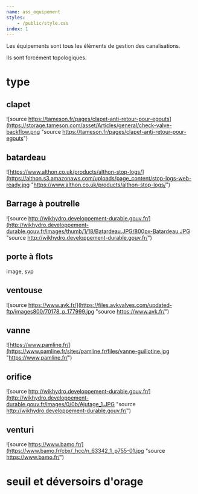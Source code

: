 ```yaml
---
name: ass_equipement
styles: 
    - /public/style.css
index: 1
---
```


Les équipements sont tous les éléments de gestion des canalisations.

Ils sont forcément topologiques.

# type

## clapet

![source https://tameson.fr/pages/clapet-anti-retour-pour-egouts](https://storage.tameson.com/asset/Articles/general/check-valve-backflow.png "source https://tameson.fr/pages/clapet-anti-retour-pour-egouts")

## batardeau

![https://www.althon.co.uk/products/althon-stop-logs/](https://althon.s3.amazonaws.com/uploads/page_content/stop-logs-web-ready.jpg "https://www.althon.co.uk/products/althon-stop-logs/")

## Barrage à poutrelle

![source http://wikhydro.developpement-durable.gouv.fr/](http://wikhydro.developpement-durable.gouv.fr/images/thumb/1/18/Batardeau.JPG/800px-Batardeau.JPG "source http://wikhydro.developpement-durable.gouv.fr/")

## porte à flots

image, svp

## ventouse

![source https://www.avk.fr/](https://files.avkvalves.com/updated-ftp/images800/70178_p_177999.jpg "source https://www.avk.fr/")

## vanne

![https://www.pamline.fr/](https://www.pamline.fr/sites/pamline.fr/files/vanne-guillotine.jpg "https://www.pamline.fr/")

## orifice

![source http://wikhydro.developpement-durable.gouv.fr/](http://wikhydro.developpement-durable.gouv.fr/images/0/0b/Ajutage_1.JPG "source http://wikhydro.developpement-durable.gouv.fr/") 

## venturi

![source https://www.bamo.fr/](https://www.bamo.fr/cbx/_hcc/n_63342_1_p755-01.jpg "source https://www.bamo.fr/")

# seuil et déversoirs d'orage

